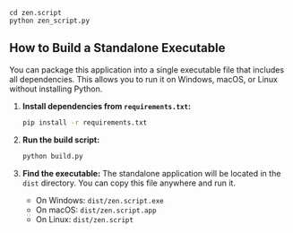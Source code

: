     cd zen.script
    python zen_script.py

## How to Build a Standalone Executable

You can package this application into a single executable file that includes all dependencies. This allows you to run it on Windows, macOS, or Linux without installing Python.

1.  **Install dependencies from `requirements.txt`:**
    ```sh
    pip install -r requirements.txt
    ```

2.  **Run the build script:**
    ```sh
    python build.py
    ```

3.  **Find the executable:**
    The standalone application will be located in the `dist` directory. You can copy this file anywhere and run it.

    -   On Windows: `dist/zen.script.exe`
    -   On macOS: `dist/zen.script.app`
    -   On Linux: `dist/zen.script`

